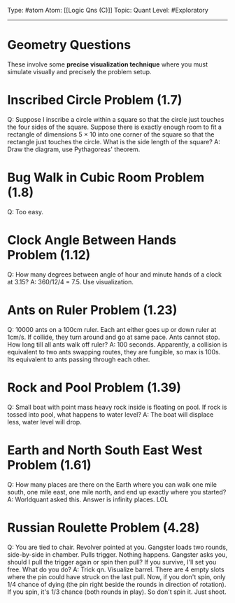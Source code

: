 Type: #atom
Atom: [[Logic Qns (C)]]
Topic: Quant 
Level: #Exploratory 

----
# Geometry Questions

These involve some **precise visualization technique** where you must simulate visually and precisely the problem setup.

# Inscribed Circle Problem (1.7)

Q: Suppose I inscribe a circle within a square so that the circle just touches the four sides of the square. Suppose there is exactly enough room to fit a rectangle of dimensions 5 × 10 into one corner of the square so that the rectangle just touches the circle. What is the side length of the square?
A: Draw the diagram, use Pythagoreas' theorem.

# Bug Walk in Cubic Room Problem (1.8)

Q: Too easy.

# Clock Angle Between Hands Problem (1.12)

Q: How many degrees between angle of hour and minute hands of a clock at 3.15?
A: 360/12/4 = 7.5. Use visualization.

# Ants on Ruler Problem (1.23)

Q: 10000 ants on a 100cm ruler. Each ant either goes up or down ruler at 1cm/s. If collide, they turn around and go at same pace. Ants cannot stop. How long till all ants walk off ruler?
A: 100 seconds. Apparently, a collision is equivalent to two ants swapping routes, they are fungible, so max is 100s. Its equivalent to ants passing through each other.

# Rock and Pool Problem (1.39)

Q: Small boat with point mass heavy rock inside is floating on pool. If rock is tossed into pool, what happens to water level?
A: The boat will displace less, water level will drop.

# Earth and North South East West Problem (1.61)

Q: How many places are there on the Earth where you can walk one mile south, one mile east, one mile north, and end up exactly where you started?
A: Worldquant asked this. Answer is infinity places. LOL

# Russian Roulette Problem (4.28)

Q: You are tied to chair. Revolver pointed at you. Gangster loads two rounds, side-by-side in chamber. Pulls trigger. Nothing happens. Gangster asks you, should I pull the trigger again or spin then pull? If you survive, I'll set you free. What do you do?
A: Trick qn. Visualize barrel. There are 4 empty slots where the pin could have struck on the last pull. Now, if you don't spin, only 1/4 chance of dying (the pin right beside the rounds in direction of rotation). If you spin, it's 1/3 chance (both rounds in play). So don't spin it. Just shoot.